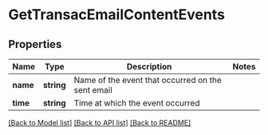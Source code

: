 # GetTransacEmailContentEvents

## Properties
Name | Type | Description | Notes
------------ | ------------- | ------------- | -------------
**name** | **string** | Name of the event that occurred on the sent email | 
**time** | **string** | Time at which the event occurred | 

[[Back to Model list]](../../README.md#documentation-for-models) [[Back to API list]](../../README.md#documentation-for-api-endpoints) [[Back to README]](../../README.md)


